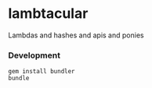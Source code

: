 lambtacular
===========

Lambdas and hashes and apis and ponies

### Development

    gem install bundler
    bundle
